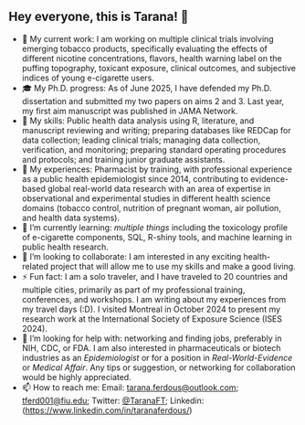 ## Hey everyone, this is Tarana! 👋

<!--
**taranaferdous/taranaferdous** is a ✨ _special_ ✨ repository because its `README.md` (this file) appears on your GitHub profile.

Here are some ideas to get you started:

- 💬 Ask me about ...
- 😄 Pronouns: ...
-->

- 🔭 My current work: I am working on multiple clinical trials involving emerging tobacco products, specifically evaluating the effects of different nicotine concentrations, flavors, health warning label on the puffing topography, toxicant exposure, clinical outcomes, and subjective indices of young e-cigarette users.
- 🎓 My Ph.D. progress: As of June 2025, I have defended my Ph.D. dissertation and submitted my two papers on aims 2 and 3. Last year, my first aim manuscript was published in JAMA Network. 
- 🌱 My skills: Public health data analysis using R, literature, and manuscript reviewing and writing; preparing databases like REDCap for data collection; leading clinical trials; managing data collection, verification, and monitoring; preparing standard operating procedures and protocols; and training junior graduate assistants.
- 🌱 My experiences: Pharmacist by training, with professional experience as a public health epidemiologist since 2014, contributing to evidence-based global real-world data research with an area of expertise in observational and experimental studies in different health science domains (tobacco control, nutrition of pregnant woman, air pollution, and health data systems).
- 🌱 I’m currently learning: *multiple things* including the toxicology profile of e-cigarette components, SQL, R-shiny tools, and machine learning in public health research.
- 👯 I’m looking to collaborate: I am interested in any exciting health-related project that will allow me to use my skills and make a good living.
- ⚡ Fun fact: I am a solo traveler, and I have traveled to 20 countries and multiple cities, primarily as part of my professional training, conferences, and workshops. I am writing about my experiences from my travel days (:D). I visited Montreal in October 2024 to present my research work at the International Society of Exposure Science (ISES 2024).
- 🤔 I’m looking for help with: networking and finding jobs, preferably in NIH, CDC, or FDA. I am also interested in pharmaceuticals or biotech industries as an *Epidemiologist* or for a position in *Real-World-Evidence* or *Medical Affair*. Any tips or suggestion, or networking for collaboration would be highly appreciated.
- 📫 How to reach me: Email: tarana.ferdous@outlook.com; tferd001@fiu.edu; Twitter: [@TaranaFT](https://twitter.com/TaranaFT); Linkedin: (https://www.linkedin.com/in/taranaferdous/)
